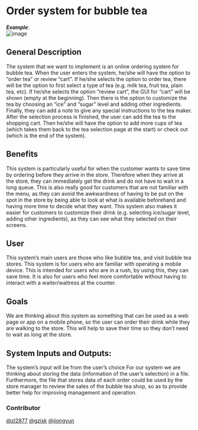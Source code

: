 # Order system for bubble tea
***Example***:  
![image](https://github.com/zl2877/OOP/blob/main/bobademo.gif)
## General Description
The system that we want to implement is an online ordering system for bubble tea. 
When the user enters the system, he/she will have the option to “order tea” or review “cart”.
If he/she selects the option to order tea, there will be the option to first select a type of tea (e.g. milk tea, fruit tea, plain tea, etc). 
If he/she selects the option “review cart”, the GUI for “cart” will be shown (empty at the beginning).
Then there is the option to customize the tea by choosing an “ice” and “sugar” level and adding other ingredients. 
Finally, they can add a note to give any special instructions to the tea maker. 
After the selection process is finished, the user can add the tea to the shopping cart.
Then he/she will have the option to add more cups of tea (which takes them back to the tea selection page at the start) or check out (which is the end of the system).
## Benefits
This system is particularly useful for when the customer wants to save time by ordering before they arrive in the store. Therefore when they arrive at the store, they can immediately get the drink and do not have to wait in a long queue. 
This is also really good for customers that are not familiar with the menu, as they can avoid the awkwardness of having to be put on the spot in the store by being able to look at what is available beforehand and having more time to decide what they want. 
This system also makes it easier for customers to customize their drink (e.g. selecting ice/sugar level, adding other ingredients), as they can see what they selected on their screens. 
## User
This system’s main users are those who like bubble tea, and visit bubble tea stores. This system is for users who are familiar with operating a mobile device. This is intended for users who are in a rush, by using this, they can save time. It is also for users who feel more comfortable without having to interact with a waiter/waitress at the counter.
## Goals
We are thinking about this system as something that can be used as a web page or app on a mobile phone, so the user can order their drink while they are walking to the store. This will help to save their time so they don’t need to wait as long at the store.  
## System Inputs and Outputs: 
The system’s input will be from the user’s choice For our system we are thinking about storing the data (information of the user’s selection) in a file. Furthermore, the file that stores data of each order could be used by the store manager to review the sales of the bubble tea shop, so as to provide better help for improving management and operation.
### Contributor
[@zl2877](https://github.com/zl2877) [@gzisk](https://github.com/gzisk) [@jiongyun](https://github.com/jiongyun)